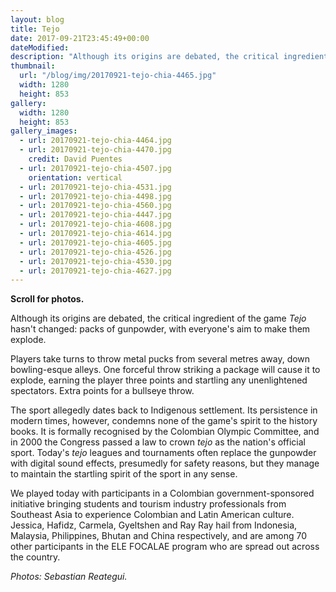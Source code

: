 ```yaml
---
layout: blog
title: Tejo
date: 2017-09-21T23:45:49+00:00
dateModified:
description: "Although its origins are debated, the critical ingredient of the game 'Tejo' hasn't changed: packs of gunpowder, with everyone's aim to make them explode."
thumbnail:
  url: "/blog/img/20170921-tejo-chia-4465.jpg"
  width: 1280
  height: 853
gallery:
  width: 1280
  height: 853
gallery_images:
  - url: 20170921-tejo-chia-4464.jpg
  - url: 20170921-tejo-chia-4470.jpg
    credit: David Puentes
  - url: 20170921-tejo-chia-4507.jpg
    orientation: vertical
  - url: 20170921-tejo-chia-4531.jpg
  - url: 20170921-tejo-chia-4498.jpg
  - url: 20170921-tejo-chia-4560.jpg
  - url: 20170921-tejo-chia-4447.jpg
  - url: 20170921-tejo-chia-4608.jpg
  - url: 20170921-tejo-chia-4614.jpg
  - url: 20170921-tejo-chia-4605.jpg
  - url: 20170921-tejo-chia-4526.jpg
  - url: 20170921-tejo-chia-4530.jpg
  - url: 20170921-tejo-chia-4627.jpg
---
```

**Scroll for photos.**

<p class="headline">Although its origins are debated, the critical ingredient of the game <i>Tejo</i> hasn't changed: packs of gunpowder, with everyone's aim to make them explode.</p>

Players take turns to throw metal pucks from several metres away, down bowling-esque alleys. One forceful throw striking a package will cause it to explode, earning the player three points and startling any unenlightened spectators. Extra points for a bullseye throw.

The sport allegedly dates back to Indigenous settlement. Its persistence in modern times, however, condemns none of the game's spirit to the history books. It is formally recognised by the Colombian Olympic Committee, and in 2000 the Congress passed a law to crown *tejo* as the nation's official sport. Today's *tejo* leagues and tournaments often replace the gunpowder with digital sound effects, presumedly for safety reasons, but they manage to maintain the startling spirit of the sport in any sense.

We played today with participants in a Colombian government-sponsored initiative bringing students and tourism industry professionals from Southeast Asia to experience Colombian and Latin American culture. Jessica, Hafidz, Carmela, Gyeltshen and Ray Ray hail from Indonesia, Malaysia, Philippines, Bhutan and China respectively, and are among 70 other participants in the ELE FOCALAE program who are spread out across the country.

*Photos: Sebastian Reategui.*
